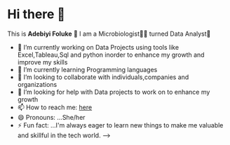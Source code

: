 # Hi there 👋
This is **Adebiyi Foluke** 🥰
I am a Microbiologist👩‍🔬 turned Data Analyst🤪
- 🔭 I’m currently working on Data Projects using tools like Excel,Tableau,Sql and python inorder to enhance my growth and improve my skills
- 🌱 I’m currently learning Programming languages
- 👯 I’m looking to collaborate with individuals,companies and organizations
- 🤔 I’m looking for help with Data projects to work on to enhance my growth
- 📫 How to reach me: [here](https://www.linkedin.com/in/adebiyi-foluke-christianah16/)
- 😄 Pronouns: ...She/her
- ⚡ Fun fact: ...I'm always eager to learn new things to make me valuable and skillful in the tech world.
-->
